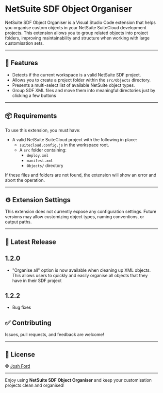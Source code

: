 # NetSuite SDF Object Organiser

NetSuite SDF Object Organiser is a Visual Studio Code extension that helps you organise custom objects in your NetSuite SuiteCloud development projects. This extension allows you to group related objects into project folders, improving maintainability and structure when working with large customisation sets.

---

## 🚀 Features

- Detects if the current workspace is a valid NetSuite SDF project.
- Allows you to create a project folder within the `src/Objects` directory.
- Presents a multi-select list of available NetSuite object types.
- Group SDF XML files and move them into meaningful directories just by clicking a few buttons

---

## 📦 Requirements

To use this extension, you must have:

- A valid NetSuite SuiteCloud project with the following in place:
  - `suitecloud.config.js` in the workspace root.
  - A `src` folder containing:
    - `deploy.xml`
    - `manifest.xml`
    - `Objects/` directory

If these files and folders are not found, the extension will show an error and abort the operation.

---

## ⚙️ Extension Settings

This extension does not currently expose any configuration settings. Future versions may allow customizing object types, naming conventions, or output paths.

---

## 📝 Latest Release

## 1.2.0
- "Organise all" option is now available when cleaning up XML objects. This allows users to quickly and easily organise all objects that they have in their SDF project

## 1.2.2
- Bug fixes

## ✅ Contributing

Issues, pull requests, and feedback are welcome!

---

## 📄 License

© [Josh Ford](https://joshford.co.uk)

---

Enjoy using **NetSuite SDF Object Organiser** and keep your customisation projects clean and organised!

